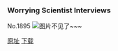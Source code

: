 ### Worrying Scientist Interviews
No.1895
![图片不见了~~~](https://imgs.xkcd.com/comics/worrying_scientist_interviews.png)

[原址](https://xkcd.com//1895) [下载](https://imgs.xkcd.com/comics/worrying_scientist_interviews.png)

